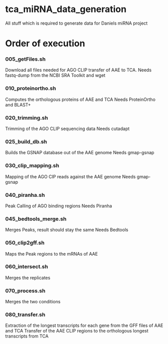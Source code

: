 # tca_miRNA_data_generation
All stuff which is required to generate data for Daniels miRNA project

# Order of execution
### 005_getFiles.sh
Download all files needed for AGO CLIP transfer of AAE to TCA.
Needs fastq-dump from the NCBI SRA Toolkit and wget

### 010_proteinortho.sh
Computes the orthologous proteins of AAE and TCA
Needs ProteinOrtho and BLAST+

### 020_trimming.sh
Trimming of the AGO CLIP sequencing data
Needs cutadapt

### 025_build_db.sh
Builds the GSNAP database out of the AAE genome
Needs gmap-gsnap

### 030_clip_mapping.sh
Mapping of the AGO CIP reads against the AAE genome
Needs gmap-gsnap

### 040_piranha.sh
Peak Calling of AGO binding regions
Needs Piranha

### 045_bedtools_merge.sh
Merges Peaks, result should stay the same
Needs Bedtools

### 050_clip2gff.sh
Maps the Peak regions to the mRNAs of AAE

### 060_intersect.sh
Merges the replicates

### 070_process.sh
Merges the two conditions

### 080_transfer.sh
Extraction of the longest transcripts for each gene from the GFF files of AAE and TCA
Transfer of the AAE CLIP regions to the orthologous longest transcripts from TCA

